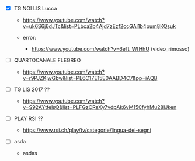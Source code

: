 - [x] TG NOI LIS Lucca
  - <https://www.youtube.com/watch?v=uk6S6j6dJTc&list=PLbca2b4Ajd7zEzf2ccGAI1b4pum8KQsuk>

  - error:
    - https://www.youtube.com/watch?v=6eTt_WfHhU (video_rimosso)

- [ ] QUARTOCANALE FLEGREO
  - <https://www.youtube.com/watch?v=r9PJZKjwGbw&list=PL6C17E15E0AABD4C7&pp=iAQB>

- [ ] TG LIS 2017 ??
  - <https://www.youtube.com/watch?v=S92AYtfelsQ&list=PLFGzCRsXy7vdpAk6vM150fyhMu28IJken>

- [ ] PLAY RSI ??
  - <https://www.rsi.ch/play/tv/categorie/lingua-dei-segni>

- [ ] asda
  - asdas
